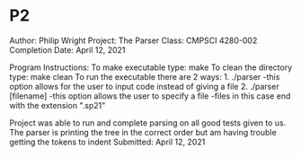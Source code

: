 # P2

Author: Philip Wright
Project: The Parser
Class: CMPSCI 4280-002
Completion Date: April 12, 2021

Program Instructions:
To make executable type:
        make
To clean the directory type:
        make clean
To run the executable there are 2 ways:
        1. ./parser
        -this option allows for the user to input code instead of giving a file
        2. ./parser [filename]
        -this option allows the user to specify a file
        -files in this case end with the extension ".sp21"
 
 Project was able to run and complete parsing on all good tests given to us.
 The parser is printing the tree in the correct order but am having trouble getting the tokens to indent
 Submitted: April 12, 2021
